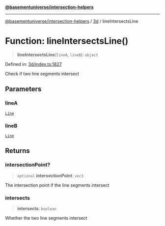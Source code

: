 [**@basementuniverse/intersection-helpers**](../../README.md)

***

[@basementuniverse/intersection-helpers](../../README.md) / [3d](../README.md) / lineIntersectsLine

# Function: lineIntersectsLine()

> **lineIntersectsLine**(`lineA`, `lineB`): `object`

Defined in: [3d/index.ts:1827](https://github.com/basementuniverse/intersection-helpers/blob/a748c1cf3d5365b189253eb2878888a254b5c3a1/src/3d/index.ts#L1827)

Check if two line segments intersect

## Parameters

### lineA

[`Line`](../types/type-aliases/Line.md)

### lineB

[`Line`](../types/type-aliases/Line.md)

## Returns

### intersectionPoint?

> `optional` **intersectionPoint**: `vec3`

The intersection point if the line segments intersect

### intersects

> **intersects**: `boolean`

Whether the two line segments intersect
